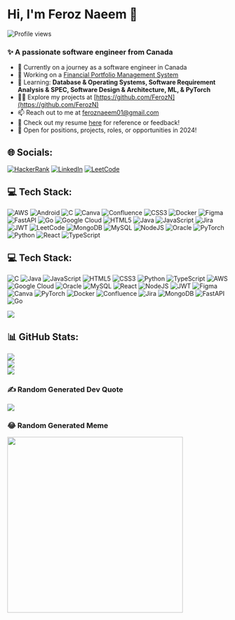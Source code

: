 # Hi, I'm Feroz Naeem 👋

![Profile views](https://komarev.com/ghpvc/?username=ferozn&label=Profile%20views&color=2b2b2b&style=flat-square)

### ✨ A passionate software engineer from Canada

- 🚀 Currently on a journey as a software engineer in Canada
- 🔭 Working on a [Financial Portfolio Management System](https://github.com/FerozN/Financial-Portfolio-Management-System)
- 🎯 Learning: **Database & Operating Systems, Software Requirement Analysis & SPEC, Software Design & Architecture, ML, & PyTorch**
- 👨‍💻 Explore my projects at [https://github.com/FerozN](https://github.com/FerozN)
- 📫 Reach out to me at [feroznaeem01@gmail.com](mailto:feroznaeem01@gmail.com)
- 📄 Check out my resume [here](https://docs.google.com/document/d/1bg_Ylnulw27RKRnn_HbnJDazFJ5eosWgafLB0ZTT9PE/edit?usp=sharing) for reference or feedback!
- 💼 Open for positions, projects, roles, or opportunities in 2024!

## 🌐 Socials:

[![HackerRank](https://img.shields.io/badge/HackerRank-2C2C2C?style=flat-square&logo=hackerrank&logoColor=green)](https://www.hackerrank.com/feroznaeem01)
[![LinkedIn](https://img.shields.io/badge/LinkedIn-0A66C2?style=flat-square&logo=linkedin&logoColor=white)](https://www.linkedin.com/in/FerozN/)
[![LeetCode](https://img.shields.io/badge/LeetCode-FFA116?style=flat-square&logo=leetcode&logoColor=black)](https://leetcode.com/feroznaeem01/)

## 💻 Tech Stack:
![AWS](https://img.shields.io/badge/AWS-%23FF9900?style=flat-square&logo=amazon-aws&logoColor=white)
![Android](https://img.shields.io/badge/Android-3DDC84?style=flat-square&logo=android&logoColor=white)
![C](https://img.shields.io/badge/c-%2300599C?style=flat-square&logo=c&logoColor=white)
![Canva](https://img.shields.io/badge/Canva-%2300C4CC?style=flat-square&logo=Canva&logoColor=white)
![Confluence](https://img.shields.io/badge/confluence-%23172BF4?style=flat-square&logo=confluence&logoColor=white)
![CSS3](https://img.shields.io/badge/css3-%231572B6?style=flat-square&logo=css3&logoColor=white)
![Docker](https://img.shields.io/badge/docker-%230db7ed?style=flat-square&logo=docker&logoColor=white)
![Figma](https://img.shields.io/badge/figma-%23F24E1E?style=flat-square&logo=figma&logoColor=white)
![FastAPI](https://img.shields.io/badge/FastAPI-005571?style=flat-square&logo=fastapi)
![Go](https://img.shields.io/badge/go-%2300ADD8?style=flat-square&logo=go&logoColor=white)
![Google Cloud](https://img.shields.io/badge/GoogleCloud-%234285F4?style=flat-square&logo=google-cloud&logoColor=white)
![HTML5](https://img.shields.io/badge/html5-%23E34F26?style=flat-square&logo=html5&logoColor=white)
![Java](https://img.shields.io/badge/java-%23ED8B00?style=flat-square&logo=openjdk&logoColor=white)
![JavaScript](https://img.shields.io/badge/javascript-%23323330?style=flat-square&logo=javascript&logoColor=%23F7DF1E)
![Jira](https://img.shields.io/badge/jira-%230A0FFF?style=flat-square&logo=jira&logoColor=white)
![JWT](https://img.shields.io/badge/JWT-black?style=flat-square&logo=JSON%20web%20tokens)
![LeetCode](https://img.shields.io/badge/LeetCode-FFA116?style=flat-square&logo=leetcode&logoColor=black)
![MongoDB](https://img.shields.io/badge/MongoDB-%234ea94b?style=flat-square&logo=mongodb&logoColor=white)
![MySQL](https://img.shields.io/badge/mysql-%2300000f?style=flat-square&logo=mysql&logoColor=white)
![NodeJS](https://img.shields.io/badge/node.js-6DA55F?style=flat-square&logo=node.js&logoColor=white)
![Oracle](https://img.shields.io/badge/Oracle-F80000?style=flat-square&logo=oracle&logoColor=white)
![PyTorch](https://img.shields.io/badge/PyTorch-%23EE4C2C?style=flat-square&logo=PyTorch&logoColor=white)
![Python](https://img.shields.io/badge/python-3670A0?style=flat-square&logo=python&logoColor=ffdd54)
![React](https://img.shields.io/badge/react-%2320232a?style=flat-square&logo=react&logoColor=%2361DAFB)
![TypeScript](https://img.shields.io/badge/typescript-%23007ACC?style=flat-square&logo=typescript&logoColor=white)


## 💻 Tech Stack:
![C](https://img.shields.io/badge/c-%2300599C?style=flat-square&logo=c&logoColor=white)
![Java](https://img.shields.io/badge/java-%23ED8B00?style=flat-square&logo=openjdk&logoColor=white)
![JavaScript](https://img.shields.io/badge/javascript-%23323330?style=flat-square&logo=javascript&logoColor=%23F7DF1E)
![HTML5](https://img.shields.io/badge/html5-%23E34F26?style=flat-square&logo=html5&logoColor=white)
![CSS3](https://img.shields.io/badge/css3-%231572B6?style=flat-square&logo=css3&logoColor=white)
![Python](https://img.shields.io/badge/python-3670A0?style=flat-square&logo=python&logoColor=ffdd54)
![TypeScript](https://img.shields.io/badge/typescript-%23007ACC?style=flat-square&logo=typescript&logoColor=white)
![AWS](https://img.shields.io/badge/AWS-%23FF9900?style=flat-square&logo=amazon-aws&logoColor=white)
![Google Cloud](https://img.shields.io/badge/GoogleCloud-%234285F4?style=flat-square&logo=google-cloud&logoColor=white)
![Oracle](https://img.shields.io/badge/Oracle-F80000?style=flat-square&logo=oracle&logoColor=white)
![MySQL](https://img.shields.io/badge/mysql-%2300000f?style=flat-square&logo=mysql&logoColor=white)
![React](https://img.shields.io/badge/react-%2320232a?style=flat-square&logo=react&logoColor=%2361DAFB)
![NodeJS](https://img.shields.io/badge/node.js-6DA55F?style=flat-square&logo=node.js&logoColor=white)
![JWT](https://img.shields.io/badge/JWT-black?style=flat-square&logo=JSON%20web%20tokens)
![Figma](https://img.shields.io/badge/figma-%23F24E1E?style=flat-square&logo=figma&logoColor=white)
![Canva](https://img.shields.io/badge/Canva-%2300C4CC?style=flat-square&logo=Canva&logoColor=white)
![PyTorch](https://img.shields.io/badge/PyTorch-%23EE4C2C?style=flat-square&logo=PyTorch&logoColor=white)
![Docker](https://img.shields.io/badge/docker-%230db7ed?style=flat-square&logo=docker&logoColor=white)
![Confluence](https://img.shields.io/badge/confluence-%23172BF4?style=flat-square&logo=confluence&logoColor=white)
![Jira](https://img.shields.io/badge/jira-%230A0FFF?style=flat-square&logo=jira&logoColor=white)
![MongoDB](https://img.shields.io/badge/MongoDB-%234ea94b?style=flat-square&logo=mongodb&logoColor=white)
![FastAPI](https://img.shields.io/badge/FastAPI-005571?style=flat-square&logo=fastapi)
![Go](https://img.shields.io/badge/go-%2300ADD8?style=flat-square&logo=go&logoColor=white)

![](https://github-readme-stats.vercel.app/api/top-langs/?username=ferozn&theme=dark&hide_border=false&include_all_commits=true&count_private=false&layout=compact)

## 📊 GitHub Stats:
![](https://github-readme-stats.vercel.app/api?username=ferozn&theme=dark&hide_border=false&include_all_commits=true&count_private=false)<br/>
![](https://github-readme-streak-stats.herokuapp.com/?user=ferozn&theme=dark&hide_border=false)<br/>
![](https://github-contributor-stats.vercel.app/api?username=ferozn&limit=5&theme=dark&combine_all_yearly_contributions=true)

### ✍️ Random Generated Dev Quote
![](https://quotes-github-readme.vercel.app/api?type=vetical&theme=dark)

### 😂 Random Generated Meme
<img src='https://randommeme-five.vercel.app/' style="height: 400px;"/>

